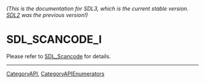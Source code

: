 ###### (This is the documentation for SDL3, which is the current stable version. [SDL2](https://wiki.libsdl.org/SDL2/) was the previous version!)
# SDL_SCANCODE_I

Please refer to [SDL_Scancode](SDL_Scancode) for details.

----
[CategoryAPI](CategoryAPI), [CategoryAPIEnumerators](CategoryAPIEnumerators)

